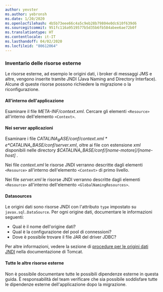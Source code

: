 ```yaml
---
author: yevster
ms.author: yebronsh
ms.date: 1/20/2020
ms.openlocfilehash: 4b5b73eee66c4a5c9eb28b79804e0dc610f639d6
ms.sourcegitcommit: 951fc116a9519577b5d35b6fb584abee6ae72b0f
ms.translationtype: HT
ms.contentlocale: it-IT
ms.lasthandoff: 04/02/2020
ms.locfileid: "80612064"
---
```

### <a name="inventory-external-resources"></a>Inventario delle risorse esterne

Le risorse esterne, ad esempio le origini dati, i broker di messaggi JMS e altre, vengono inserite tramite JNDI (Java Naming and Directory Interface). Alcune di queste risorse possono richiedere la migrazione o la riconfigurazione.

#### <a name="inside-your-application"></a>All'interno dell'applicazione

Esaminare il file *META-INF/context.xml*. Cercare gli elementi `<Resource>` all'interno dell'elemento `<Context>`.

#### <a name="on-the-application-servers"></a>Nei server applicazioni

Esaminare i file *$CATALINA_BASE/conf/context.xml* e *$CATALINA_BASE/conf/server.xml*, oltre ai file con estensione *xml* disponibili nelle directory *$CATALINA_BASE/conf/[nome-motore]/[nome-host]* .

Nei file *context.xml* le risorse JNDI verranno descritte dagli elementi `<Resource>` all'interno dell'elemento `<Context>` di primo livello.

Nei file *server.xml* le risorse JNDI verranno descritte dagli elementi `<Resource>` all'interno dell'elemento `<GlobalNamingResources>`.

#### <a name="datasources"></a>Datasources

Le origini dati sono risorse JNDI con l'attributo `type` impostato su `javax.sql.DataSource`. Per ogni origine dati, documentare le informazioni seguenti:

* Qual è il nome dell'origine dati?
* Qual è la configurazione del pool di connessioni?
* Dove è possibile trovare il file JAR del driver JDBC?

Per altre informazioni, vedere la sezione di [procedure per le origini dati JNDI](https://tomcat.apache.org/tomcat-9.0-doc/jndi-datasource-examples-howto.html) nella documentazione di Tomcat.

#### <a name="all-other-external-resources"></a>Tutte le altre risorse esterne

Non è possibile documentare tutte le possibili dipendenze esterne in questa guida. È responsabilità del team verificare che sia possibile soddisfare tutte le dipendenze esterne dell'applicazione dopo la migrazione.
